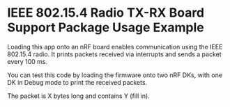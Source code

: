# IEEE 802.15.4 Radio TX-RX Board Support Package Usage Example

Loading this app onto an nRF board enables communication using the IEEE 802.15.4 radio. It prints packets received via interrupts and sends a packet every 100 ms.

You can test this code by loading the firmware onto two nRF DKs, with one DK in Debug mode to print the received packets.

The packet is X bytes long and contains Y (fill in).

